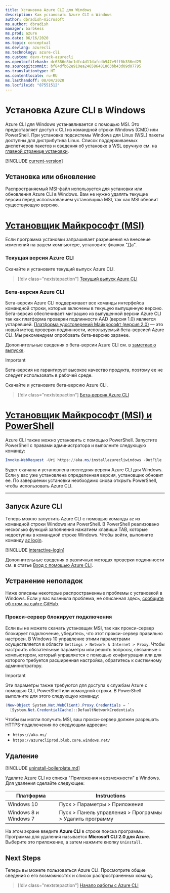 ```yaml
---
title: Установка Azure CLI для Windows
description: Как установить Azure CLI в Windows
author: dbradish-microsoft
ms.author: dbradish
manager: barbkess
ms.prod: azure
ms.date: 06/16/2020
ms.topic: conceptual
ms.devlang: azurecli
ms.technology: azure-cli
ms.custom: devx-track-azurecli
ms.openlocfilehash: dc6386e8bc1dfc4d11dafcdb947e9ff0b336ed25
ms.sourcegitcommit: bf84dfb62e910ea246586481863bb43d09d07795
ms.translationtype: HT
ms.contentlocale: ru-RU
ms.lasthandoff: 08/04/2020
ms.locfileid: "87551512"
---
```

# <a name="install-azure-cli-on-windows"></a>Установка Azure CLI в Windows

Azure CLI для Windows устанавливается с помощью MSI. Это предоставляет доступ к CLI из командной строки Windows (CMD) или PowerShell.
При установке подсистемы Windows для Linux (WSL) пакеты доступны для дистрибутива Linux. Список поддерживаемых диспетчеров пакетов и сведения об установке в WSL вручную см. на [главной странице установки](install-azure-cli.md).

[!INCLUDE [current-version](includes/current-version.md)]

## <a name="install-or-update"></a>Установка или обновление

Распространяемый MSI-файл используется для установки или обновления Azure CLI в Windows. Вам не нужно удалять текущие версии перед использованием установщика MSI, так как MSI обновит существующую версию.

# <a name="microsoft-installer-msi"></a>[Установщик Майкрософт (MSI)](#tab/azure-cli)

Если программа установки запрашивает разрешения на внесение изменений на вашем компьютере, установите флажок "Да".

### <a name="azure-cli-current-version"></a>Текущая версия Azure CLI

Скачайте и установите текущий выпуск Azure CLI.  

> [!div class="nextstepaction"]
> [Текущий выпуск Azure CLI](https://aka.ms/installazurecliwindows)

### <a name="azure-cli-beta-version"></a>Бета-версия Azure CLI

Бета-версия Azure CLI поддерживает все команды интерфейса командной строки, которые включены в текущую выпущенную версию. Бета-версия обеспечивает миграцию из выпущенной версии Azure CLI так как платформа проверки подлинности AAD (версия 1.0) является устаревшей.  [Платформа удостоверений Майкрософт (версия 2.0)](/azure/active-directory/develop/v2-overview) — это новый метод проверки подлинности, используемый бета-версией Azure CLI.  Мы рекомендуем опробовать бета-версию заранее.  

Дополнительные сведения о бета-версии Azure CLI см. в [заметках о выпуске](release-notes-azure-cli?tabs=azure-cli-beta).

> [!IMPORTANT]
>
> Бета-версия не гарантирует высокое качество продукта, поэтому ее не следует использовать в рабочей среде.

Скачайте и установите бета-версию Azure CLI.

> [!div class="nextstepaction"]
> [Бета-версия Azure CLI](https://aka.ms/installazurecliwindowsbeta)

# <a name="microsoft-installer-msi-with-powershell"></a>[Установщик Майкрософт (MSI) и PowerShell](#tab/azure-powershell)

Azure CLI также можно установить с помощью PowerShell. Запустите PowerShell с правами администратора и выполните следующую команду:

   ```PowerShell
   Invoke-WebRequest -Uri https://aka.ms/installazurecliwindows -OutFile .\AzureCLI.msi; Start-Process msiexec.exe -Wait -ArgumentList '/I AzureCLI.msi /quiet'; rm .\AzureCLI.msi
   ```

Будет скачана и установлена последняя версия Azure CLI для Windows. Если у вас уже установлена определенная версия, установщик обновит ее. По завершении установки необходимо снова открыть PowerShell, чтобы использовать Azure CLI.

---

## <a name="run-the-azure-cli"></a>Запуск Azure CLI

Теперь можно запустить Azure CLI с помощью команды `az` из командной строки Windows или PowerShell. В PowerShell реализовано несколько функций заполнения нажатием клавиши TAB, которые недоступны в командной строке Windows. Чтобы войти, выполните команду [az login](/cli/azure/reference-index#az-login).

[!INCLUDE [interactive-login](includes/interactive-login.md)]

Дополнительные сведения о различных методах проверки подлинности см. в статье [Вход с помощью Azure CLI](authenticate-azure-cli.md).

## <a name="troubleshooting"></a>Устранение неполадок

Ниже описаны некоторые распространенные проблемы с установкой в Windows. Если у вас возникла проблема, не описанная здесь, [сообщите об этом на сайте GitHub](https://github.com/Azure/azure-cli/issues).

### <a name="proxy-blocks-connection"></a>Прокси-сервер блокирует подключения

Если вы не можете скачать установщик MSI, так как прокси-сервер блокирует подключение, убедитесь, что этот прокси-сервер правильно настроен. В Windows 10 управление этими параметрами осуществляется в области `Settings > Network & Internet > Proxy`. Чтобы настроить обязательные параметры или решить вопросы, связанные с компьютером, который управляется с помощью конфигурации или для которого требуется расширенная настройка, обратитесь к системному администратору.

> [!IMPORTANT]
> Эти параметры также требуются для доступа к службам Azure с помощью CLI, PowerShell или командной строки. В PowerShell выполните для этого следующую команду:
>
> ```powershell
> (New-Object System.Net.WebClient).Proxy.Credentials = `
>   [System.Net.CredentialCache]::DefaultNetworkCredentials
> ```

Чтобы вы могли получить MSI, ваш прокси-сервер должен разрешать HTTPS-подключения по следующим адресам:

* `https://aka.ms/`
* `https://azurecliprod.blob.core.windows.net/`

## <a name="uninstall"></a>Удаление

[!INCLUDE [uninstall-boilerplate.md](includes/uninstall-boilerplate.md)]

Удалите Azure CLI из списка "Приложения и возможности" в Windows. Для удаления сделайте следующее:

| Платформа | Instructions |
|---|---|
| Windows 10 | Пуск > Параметры > Приложения |
| Windows 8 и Windows 7 | Пуск > Панель управления > Программы > Удалить программу |

На этом экране введите __Azure CLI__ в строке поиска программы. Программа для удаления называется __Microsoft CLI 2.0 для Azure__. Выберите это приложение, а затем нажмите кнопку `Uninstall`.

## <a name="next-steps"></a>Next Steps

Теперь вы можете пользоваться Azure CLI. Просмотрите общие сведения о его возможностях и список распространенных команд.

> [!div class="nextstepaction"]
> [Начало работы с Azure CLI](get-started-with-azure-cli.md)
